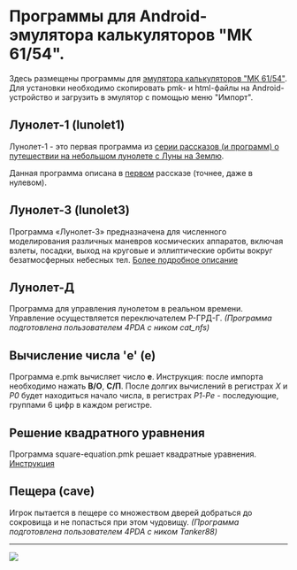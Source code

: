 # Программы для Android-эмулятора калькуляторов "МК 61/54".

Здесь размещены программы для 
<a href="https://play.google.com/store/apps/details?id=com.cax.pmk.ext&hl=ru">эмулятора калькуляторов "МК 61/54"</a>.
Для установки необходимо скопировать pmk- и html-файлы на Android-устройство и загрузить в эмулятор с помощью меню "Импорт".

## Лунолет-1 (lunolet1)

Лунолет-1 - это первая программа из 
<a href="http://slavav.ru/way_to_earth/">серии рассказов (и программ) о путешествии на небольшом лунолете с Луны на Землю</a>.

Данная программа описана в 
<a href="http://epizodsspace.no-ip.org/bibl/tm/1985/6/istinn-prav.html">первом</a> рассказе (точнее, даже в нулевом).

## Лунолет-3  (lunolet3)
Программа «Лунолет-3» предназначена для численного моделирования различных маневров космических аппаратов, 
включая взлеты, посадки, выход на круговые и эллиптические орбиты вокруг безатмосферных небесных тел.
<a href="http://epizodsspace.no-ip.org/bibl/tm/1985/9/put.html">Более подробное описание</a>

## Лунолет-Д
Программа для управления лунолетом в реальном времени. Управление осуществляется переключателем Р-ГРД-Г.
*(Программа подготовлена пользователем 4PDA  с ником cat_nfs)*

## Вычисление числа 'e' (e)
Программа e.pmk вычисляет число **e**. 
Инструкция: после импорта необходимо нажать **В/О**, **С/П**. После долгих вычислений в регистрах *X* и *Р0* 
будет находиться начало числа, в регистрах *Р1*-*Рe* - последующие, группами 6 цифр в каждом регистре.

## Решение квадратного уравнения
Программа square-equation.pmk решает квадратные уравнения.
[Инструкция](http://htmlpreview.github.io/?https://github.com/xvadim/pmk-android/blob/master/square-equation.html)

## Пещера (cave)
Игрок пытается в пещере со множеством дверей добраться до сокровища и не попасться при этом чудовищу.
*(Программа подготовлена пользователем 4PDA  с ником Tanker88)*


----
<a href="https://play.google.com/store/apps/details?id=com.cax.pmk.ext&hl=ru" alt="Download from Google Play">
  <img src="http://www.android.com/images/brand/android_app_on_play_large.png">
</a>


